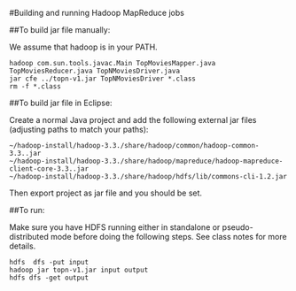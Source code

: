 
#Building and running Hadoop MapReduce jobs

##To build jar file manually:

We assume that hadoop is in your PATH.
```
hadoop com.sun.tools.javac.Main TopMoviesMapper.java TopMoviesReducer.java TopNMoviesDriver.java
jar cfe ../topn-v1.jar TopNMoviesDriver *.class
rm -f *.class
```

##To build jar file in Eclipse:

Create a normal Java project and add the following external jar files (adjusting paths to match your
paths):

```
~/hadoop-install/hadoop-3.3./share/hadoop/common/hadoop-common-3.3..jar
~/hadoop-install/hadoop-3.3./share/hadoop/mapreduce/hadoop-mapreduce-client-core-3.3..jar
~/hadoop-install/hadoop-3.3./share/hadoop/hdfs/lib/commons-cli-1.2.jar
```

Then export project as jar file and you should be set.

##To run:

Make sure you have HDFS running either in standalone or pseudo-distributed mode before doing
the following steps. See class notes for more details.

```
hdfs  dfs -put input
hadoop jar topn-v1.jar input output
hdfs dfs -get output
```


